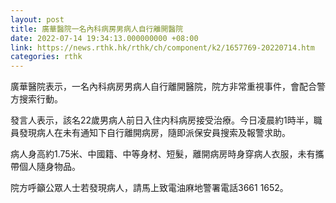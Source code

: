 ```yaml
---
layout: post
title: 廣華醫院一名內科病房男病人自行離開醫院
date: 2022-07-14 19:34:13.000000000 +08:00
link: https://news.rthk.hk/rthk/ch/component/k2/1657769-20220714.htm
categories: rthk
---
```


廣華醫院表示，一名內科病房男病人自行離開醫院，院方非常重視事件，會配合警方搜索行動。

發言人表示，該名22歲男病人前日入住内科病房接受治療。今日凌晨約1時半，職員發現病人在未有通知下自行離開病房，隨即派保安員搜索及報警求助。

病人身高約1.75米、中國籍、中等身材、短髮，離開病房時身穿病人衣服，未有攜帶個人隨身物品。

院方呼籲公眾人士若發現病人，請馬上致電油麻地警署電話3661 1652。
